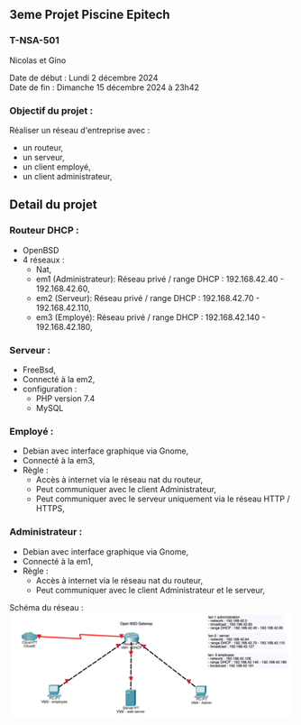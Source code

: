 ## 3eme Projet Piscine Epitech 
### T-NSA-501
Nicolas et Gino

Date de début : Lundi 2 décembre 2024  
Date de fin : Dimanche 15 décembre 2024 à 23h42  

### Objectif du projet : 
Réaliser un réseau d'entreprise avec : 
  - un routeur,
  - un serveur,
  - un client employé,
  - un client administrateur,

## Detail du projet
### Routeur DHCP : 
  - OpenBSD
  - 4 réseaux :
    - Nat,
    - em1 (Administrateur): Réseau privé / range DHCP : 192.168.42.40 - 192.168.42.60,
    - em2 (Serveur): Réseau privé / range DHCP : 192.168.42.70 - 192.168.42.110,
    - em3 (Employé): Réseau privé / range DHCP : 192.168.42.140 - 192.168.42.180,

### Serveur : 
  - FreeBsd, 
  - Connecté à la em2,
  - configuration : 
      - PHP version 7.4
      - MySQL

 ### Employé : 
   - Debian avec interface graphique via Gnome,
   - Connecté à la em3,
   - Règle :
     - Accès à internet via le réseau nat du routeur,
     - Peut communiquer avec le client Administrateur,
     - Peut communiquer avec le serveur uniquement via le réseau HTTP / HTTPS,

### Administrateur : 
   - Debian avec interface graphique via Gnome,
   - Connecté à la em1,
   - Règle :
     - Accès à internet via le réseau nat du routeur,
     - Peut communiquer avec le client Administrateur et le serveur,
       


Schéma du réseau :
![Schéma du réseau](reseau-t-nsa-501.png)
